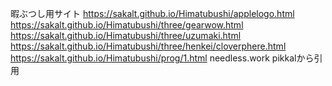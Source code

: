 暇ぶつし用サイト
https://sakalt.github.io/Himatubushi/applelogo.html
https://sakalt.github.io/Himatubushi/three/gearwow.html
https://sakalt.github.io/Himatubushi/three/uzumaki.html
https://sakalt.github.io/Himatubushi/three/henkei/cloverphere.html
https://sakalt.github.io/Himatubushi/prog/1.html
needless.work pikkalから引用
